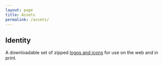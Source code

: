 ```yaml
---
layout: page
title: Assets
permalink: /assets/
---
```


## Identity
A downloadable set of zipped [logos and icons](http://things.camp/downloads/ThingsCampIdentity.zip) for use on the web and in print.
